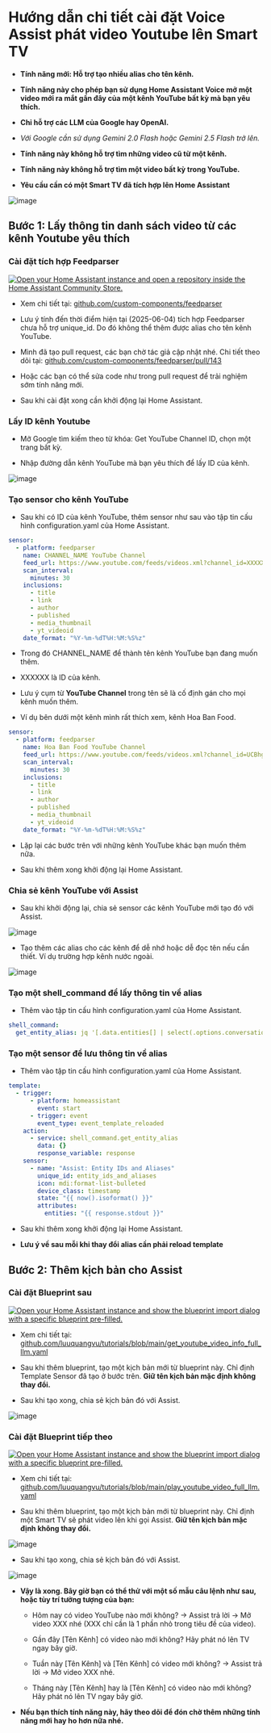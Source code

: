 # Hướng dẫn chi tiết cài đặt Voice Assist phát video Youtube lên Smart TV

- **Tính năng mới: Hỗ trợ tạo nhiều alias cho tên kênh.**

- **Tính năng này cho phép bạn sử dụng Home Assistant Voice mở một video mới ra mắt gần đây của một kênh YouTube bất kỳ mà bạn yêu thích.**

- **Chỉ hỗ trợ các LLM của Google hay OpenAI.**

- *Với Google cần sử dụng Gemini 2.0 Flash hoặc Gemini 2.5 Flash trở lên.*

- **Tính năng này không hỗ trợ tìm những video cũ từ một kênh.**

- **Tính năng này không hỗ trợ tìm một video bất kỳ trong YouTube.**

- **Yêu cầu cần có một Smart TV đã tích hợp lên Home Assistant**

![image](images/20250528_210348.jpg)

## Bước 1: Lấy thông tin danh sách video từ các kênh Youtube yêu thích

### Cài đặt tích hợp Feedparser

[![Open your Home Assistant instance and open a repository inside the Home Assistant Community Store.](https://my.home-assistant.io/badges/hacs_repository.svg)](https://my.home-assistant.io/redirect/hacs_repository/?owner=custom-components&repository=feedparser&category=Integration)

- Xem chi tiết tại: [github.com/custom-components/feedparser](https://github.com/custom-components/feedparser)

- Lưu ý tính đến thời điểm hiện tại (2025-06-04) tích hợp Feedparser chưa hỗ trợ unique_id. Do đó không thể thêm được alias cho tên kênh YouTube.

- Mình đã tạo pull request, các bạn chờ tác giả cập nhật nhé. Chi tiết theo dõi tại: [github.com/custom-components/feedparser/pull/143](https://github.com/custom-components/feedparser/pull/143)

- Hoặc các bạn có thể sửa code như trong pull request để trải nghiệm sớm tính năng mới.

- Sau khi cài đặt xong cần khởi động lại Home Assistant.

### Lấy ID kênh Youtube

- Mở Google tìm kiếm theo từ khóa: Get YouTube Channel ID, chọn một trang bất kỳ.

- Nhập đường dẫn kênh YouTube mà bạn yêu thích để lấy ID của kênh.

![image](images/20250527_FdZbGj.png)

### Tạo sensor cho kênh YouTube

- Sau khi có ID của kênh YouTube, thêm sensor như sau vào tập tin cấu hình configuration.yaml của Home Assistant.

```yaml
sensor:
  - platform: feedparser
    name: CHANNEL_NAME YouTube Channel
    feed_url: https://www.youtube.com/feeds/videos.xml?channel_id=XXXXXX
    scan_interval:
      minutes: 30
    inclusions:
      - title
      - link
      - author
      - published
      - media_thumbnail
      - yt_videoid
    date_format: "%Y-%m-%dT%H:%M:%S%z"
```

- Trong đó CHANNEL_NAME để thành tên kênh YouTube bạn đang muốn thêm.

- XXXXXX là ID của kênh.

- Lưu ý cụm từ **YouTube Channel** trong tên sẽ là cố định gán cho mọi kênh muốn thêm.

- Ví dụ bên dưới một kênh mình rất thích xem, kênh Hoa Ban Food.

```yaml
sensor:
  - platform: feedparser
    name: Hoa Ban Food YouTube Channel
    feed_url: https://www.youtube.com/feeds/videos.xml?channel_id=UCBhgBmuPFbLLxnejr09lnAQ
    scan_interval:
      minutes: 30
    inclusions:
      - title
      - link
      - author
      - published
      - media_thumbnail
      - yt_videoid
    date_format: "%Y-%m-%dT%H:%M:%S%z"
```

- Lặp lại các bước trên với những kênh YouTube khác bạn muốn thêm nữa.

- Sau khi thêm xong khởi động lại Home Assistant.

### Chia sẻ kênh YouTube với Assist

- Sau khi khởi động lại, chia sẻ sensor các kênh YouTube mới tạo đó với Assist.

![image](images/20250527_gCfAcK.png)

- Tạo thêm các alias cho các kênh để dễ nhớ hoặc dễ đọc tên nếu cần thiết. Ví dụ trường hợp kênh nước ngoài.

![image](images/20250604_VhChze.png)

### Tạo một shell_command để lấy thông tin về alias

- Thêm vào tập tin cấu hình configuration.yaml của Home Assistant.

```yaml
shell_command:
  get_entity_alias: jq '[.data.entities[] | select(.options.conversation.should_expose == true and (.aliases | length > 0)) | {entity_id, aliases}]' ./.storage/core.entity_registry
```

### Tạo một sensor để lưu thông tin về alias

- Thêm vào tập tin cấu hình configuration.yaml của Home Assistant.

```yaml
template:
  - trigger:
      - platform: homeassistant
        event: start
      - trigger: event
        event_type: event_template_reloaded
    action:
      - service: shell_command.get_entity_alias
        data: {}
        response_variable: response
    sensor:
      - name: "Assist: Entity IDs and Aliases"
        unique_id: entity_ids_and_aliases
        icon: mdi:format-list-bulleted
        device_class: timestamp
        state: "{{ now().isoformat() }}"
        attributes:
          entities: "{{ response.stdout }}"
```

- Sau khi thêm xong khởi động lại Home Assistant.

- **Lưu ý về sau mỗi khi thay đổi alias cần phải reload template**

## Bước 2: Thêm kịch bản cho Assist

### Cài đặt Blueprint sau

[![Open your Home Assistant instance and show the blueprint import dialog with a specific blueprint pre-filled.](https://my.home-assistant.io/badges/blueprint_import.svg)](https://my.home-assistant.io/redirect/blueprint_import/?blueprint_url=https%3A%2F%2Fgithub.com%2Fluuquangvu%2Ftutorials%2Fblob%2Fmain%2Fget_youtube_video_info_full_llm.yaml)

- Xem chi tiết tại: [github.com/luuquangvu/tutorials/blob/main/get_youtube_video_info_full_llm.yaml](https://github.com/luuquangvu/tutorials/blob/main/get_youtube_video_info_full_llm.yaml)

- Sau khi thêm blueprint, tạo một kịch bản mới từ blueprint này. Chỉ định Template Sensor đã tạo ở bước trên. **Giữ tên kịch bản mặc định không thay đổi.**

- Sau khi tạo xong, chia sẻ kịch bản đó với Assist.

![image](images/20250527_jR4Saw.png)

### Cài đặt Blueprint tiếp theo

[![Open your Home Assistant instance and show the blueprint import dialog with a specific blueprint pre-filled.](https://my.home-assistant.io/badges/blueprint_import.svg)](https://my.home-assistant.io/redirect/blueprint_import/?blueprint_url=https%3A%2F%2Fgithub.com%2Fluuquangvu%2Ftutorials%2Fblob%2Fmain%2Fplay_youtube_video_full_llm.yaml)

- Xem chi tiết tại: [github.com/luuquangvu/tutorials/blob/main/play_youtube_video_full_llm.yaml](https://github.com/luuquangvu/tutorials/blob/main/play_youtube_video_full_llm.yaml)

- Sau khi thêm blueprint, tạo một kịch bản mới từ blueprint này. Chỉ định một Smart TV sẽ phát video lên khi gọi Assist. **Giữ tên kịch bản mặc định không thay đổi.**

![image](images/20250527_JC5AOg.png)

- Sau khi tạo xong, chia sẻ kịch bản đó với Assist.

![image](images/20250527_oMWjtW.png)

- **Vậy là xong. Bây giờ bạn có thể thử với một số mẫu câu lệnh như sau, hoặc tùy trí tưởng tượng của bạn:**

  - Hôm nay có video YouTube nào mới không? -> Assist trả lời -> Mở video XXX nhé (XXX chỉ cần là 1 phần nhỏ trong tiêu đề của video).

  - Gần đây [Tên Kênh] có video nào mới không? Hãy phát nó lên TV ngay bây giờ.

  - Tuần này [Tên Kênh] và [Tên Kênh] có video mới không? -> Assist trả lời -> Mở video XXX nhé.

  - Tháng này [Tên Kênh] hay là [Tên Kênh] có video nào mới không? Hãy phát nó lên TV ngay bây giờ.

- **Nếu bạn thích tính năng này, hãy theo dõi để đón chờ thêm những tính năng mới hay ho hơn nữa nhé.**
